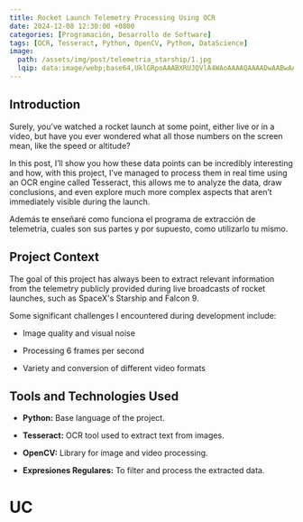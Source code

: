 ```yaml
---
title: Rocket Launch Telemetry Processing Using OCR
date: 2024-12-08 12:30:00 +0800
categories: [Programación, Desarrollo de Software]
tags: [OCR, Tesseract, Python, OpenCV, Python, DataScience]
image:
  path: /assets/img/post/telemetria_starship/1.jpg
  lqip: data:image/webp;base64,UklGRpoAAABXRUJQVlA4WAoAAAAQAAAADwAABwAAQUxQSDIAAAARL0AmbZurmr57yyIiqE8oiG0bejIYEQTgqiDA9vqnsUSI6H+oAERp2HZ65qP/VIAWAFZQOCBCAAAA8AEAnQEqEAAIAAVAfCWkAALp8sF8rgRgAP7o9FDvMCkMde9PK7euH5M1m6VWoDXf2FkP3BqV0ZYbO6NA/VFIAAAA
---
```


## Introduction 

Surely, you’ve watched a rocket launch at some point, either live or in a video, but have you ever wondered what all those numbers on the screen mean, like the speed or altitude?


In this post, I’ll show you how these data points can be incredibly interesting and how, with this project, I’ve managed to process them in real time using an OCR engine called Tesseract, this allows me to analyze the data, draw conclusions, and even explore much more complex aspects that aren’t immediately visible during the launch.

Además te enseñaré como funciona el programa de extracción de telemetría, cuales son sus partes y por supuesto, como utilizarlo tu mismo.

## Project Context

The goal of this project has always been to extract relevant information from the telemetry publicly provided during live broadcasts of rocket launches, such as SpaceX's Starship and Falcon 9.

Some significant challenges I encountered during development include:

- Image quality and visual noise

- Processing 6 frames per second

- Variety and conversion of different video formats

## Tools and Technologies Used

- **Python:** Base language of the project.

- **Tesseract:** OCR tool used to extract text from images.

- **OpenCV:** Library for image and video processing.

- **Expresiones Regulares:** To filter and process the extracted data.

# UC
